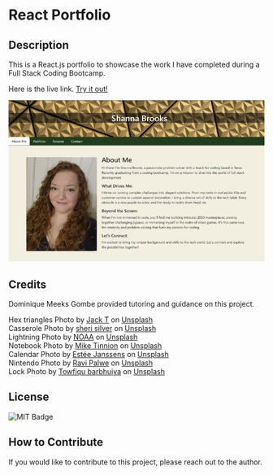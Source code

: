 # React Portfolio

## Description

This is a React.js portfolio to showcase the work I have completed during a Full Stack Coding Bootcamp.


Here is the live link. [Try it out!](https://unrivaled-paprenjak-30cc8f.netlify.app/)


![Screenshot of React Portfolio](src/images/reactportfolioscreenshot.png)

## Credits

Dominique Meeks Gombe provided tutoring and guidance on this project.


Hex triangles Photo by [Jack T](https://unsplash.com/@blankest?utm_content=creditCopyText&utm_medium=referral&utm_source=unsplash) on [Unsplash](https://unsplash.com/photos/a-close-up-of-a-ceiling-with-a-pattern-on-it-6P3AZeUEtfU?utm_content=creditCopyText&utm_medium=referral&utm_source=unsplash)<br>
Casserole Photo by [sheri silver](https://unsplash.com/@sheri_silver?utm_content=creditCopyText&utm_medium=referral&utm_source=unsplash) on [Unsplash](https://unsplash.com/photos/white-ceramic-platter-q5C-_coAZR4?utm_content=creditCopyText&utm_medium=referral&utm_source=unsplash)<br>
Lightning Photo by [NOAA](https://unsplash.com/@noaa?utm_content=creditCopyText&utm_medium=referral&utm_source=unsplash) on [Unsplash](https://unsplash.com/photos/lightning-during-nighttime-5YryiYcFvtA?utm_content=creditCopyText&utm_medium=referral&utm_source=unsplash)<br>
Notebook Photo by [Mike Tinnion](https://unsplash.com/@m15ky?utm_content=creditCopyText&utm_medium=referral&utm_source=unsplash) on [Unsplash](https://unsplash.com/photos/black-and-silver-retractable-pen-on-blank-book-3ym6i13Y9LU?utm_content=creditCopyText&utm_medium=referral&utm_source=unsplash)<br>
Calendar Photo by [Estée Janssens](https://unsplash.com/@esteejanssens?utm_content=creditCopyText&utm_medium=referral&utm_source=unsplash) on [Unsplash](https://unsplash.com/photos/white-ceramic-mug-with-coffee-on-top-of-a-planner-aQfhbxailCs?utm_content=creditCopyText&utm_medium=referral&utm_source=unsplash)<br>
Nintendo Photo by [Ravi Palwe](https://unsplash.com/@ravipalwe?utm_content=creditCopyText&utm_medium=referral&utm_source=unsplash) on [Unsplash](https://unsplash.com/photos/white-and-black-nintendo-game-controller-_JTF0Prc7jc?utm_content=creditCopyText&utm_medium=referral&utm_source=unsplash)<br>
Lock Photo by [Towfiqu barbhuiya](https://unsplash.com/@towfiqu999999?utm_content=creditCopyText&utm_medium=referral&utm_source=unsplash) on [Unsplash](https://unsplash.com/photos/a-golden-padlock-sitting-on-top-of-a-keyboard-FnA5pAzqhMM?utm_content=creditCopyText&utm_medium=referral&utm_source=unsplash)

## License
![MIT Badge](https://img.shields.io/badge/License-MIT-blue)

## How to Contribute

If you would like to contribute to this project, please reach out to the author.


  
  
